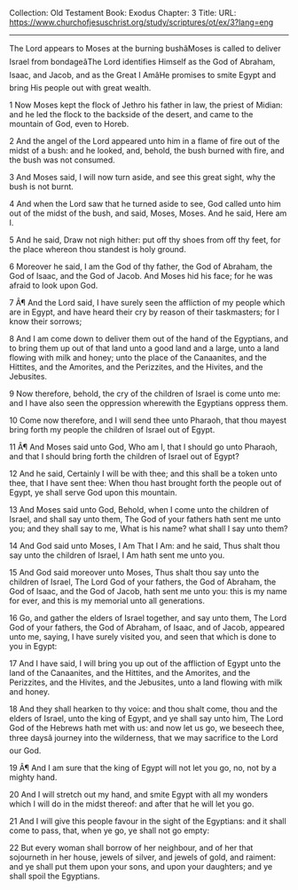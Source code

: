 Collection: Old Testament
Book: Exodus
Chapter: 3
Title: 
URL: https://www.churchofjesuschrist.org/study/scriptures/ot/ex/3?lang=eng

---

The Lord appears to Moses at the burning bushâMoses is called to deliver Israel from bondageâThe Lord identifies Himself as the God of Abraham, Isaac, and Jacob, and as the Great I AmâHe promises to smite Egypt and bring His people out with great wealth.

1 Now Moses kept the flock of Jethro his father in law, the priest of Midian: and he led the flock to the backside of the desert, and came to the mountain of God, even to Horeb.

2 And the angel of the Lord appeared unto him in a flame of fire out of the midst of a bush: and he looked, and, behold, the bush burned with fire, and the bush was not consumed.

3 And Moses said, I will now turn aside, and see this great sight, why the bush is not burnt.

4 And when the Lord saw that he turned aside to see, God called unto him out of the midst of the bush, and said, Moses, Moses. And he said, Here am I.

5 And he said, Draw not nigh hither: put off thy shoes from off thy feet, for the place whereon thou standest is holy ground.

6 Moreover he said, I am the God of thy father, the God of Abraham, the God of Isaac, and the God of Jacob. And Moses hid his face; for he was afraid to look upon God.

7 Â¶ And the Lord said, I have surely seen the affliction of my people which are in Egypt, and have heard their cry by reason of their taskmasters; for I know their sorrows;

8 And I am come down to deliver them out of the hand of the Egyptians, and to bring them up out of that land unto a good land and a large, unto a land flowing with milk and honey; unto the place of the Canaanites, and the Hittites, and the Amorites, and the Perizzites, and the Hivites, and the Jebusites.

9 Now therefore, behold, the cry of the children of Israel is come unto me: and I have also seen the oppression wherewith the Egyptians oppress them.

10 Come now therefore, and I will send thee unto Pharaoh, that thou mayest bring forth my people the children of Israel out of Egypt.

11 Â¶ And Moses said unto God, Who am I, that I should go unto Pharaoh, and that I should bring forth the children of Israel out of Egypt?

12 And he said, Certainly I will be with thee; and this shall be a token unto thee, that I have sent thee: When thou hast brought forth the people out of Egypt, ye shall serve God upon this mountain.

13 And Moses said unto God, Behold, when I come unto the children of Israel, and shall say unto them, The God of your fathers hath sent me unto you; and they shall say to me, What is his name? what shall I say unto them?

14 And God said unto Moses, I Am That I Am: and he said, Thus shalt thou say unto the children of Israel, I Am hath sent me unto you.

15 And God said moreover unto Moses, Thus shalt thou say unto the children of Israel, The Lord God of your fathers, the God of Abraham, the God of Isaac, and the God of Jacob, hath sent me unto you: this is my name for ever, and this is my memorial unto all generations.

16 Go, and gather the elders of Israel together, and say unto them, The Lord God of your fathers, the God of Abraham, of Isaac, and of Jacob, appeared unto me, saying, I have surely visited you, and seen that which is done to you in Egypt:

17 And I have said, I will bring you up out of the affliction of Egypt unto the land of the Canaanites, and the Hittites, and the Amorites, and the Perizzites, and the Hivites, and the Jebusites, unto a land flowing with milk and honey.

18 And they shall hearken to thy voice: and thou shalt come, thou and the elders of Israel, unto the king of Egypt, and ye shall say unto him, The Lord God of the Hebrews hath met with us: and now let us go, we beseech thee, three daysâ journey into the wilderness, that we may sacrifice to the Lord our God.

19 Â¶ And I am sure that the king of Egypt will not let you go, no, not by a mighty hand.

20 And I will stretch out my hand, and smite Egypt with all my wonders which I will do in the midst thereof: and after that he will let you go.

21 And I will give this people favour in the sight of the Egyptians: and it shall come to pass, that, when ye go, ye shall not go empty:

22 But every woman shall borrow of her neighbour, and of her that sojourneth in her house, jewels of silver, and jewels of gold, and raiment: and ye shall put them upon your sons, and upon your daughters; and ye shall spoil the Egyptians.
